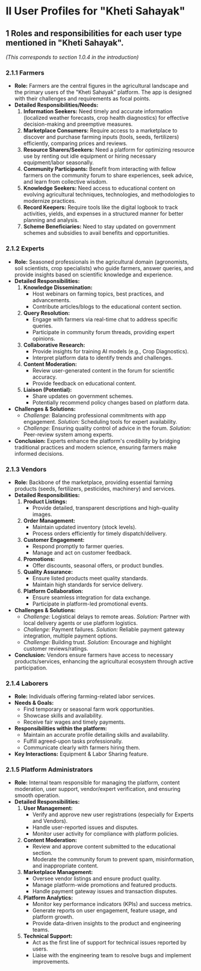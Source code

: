 # II User Profiles for "Kheti Sahayak"

## **1 Roles and responsibilities for each user type mentioned in "Kheti Sahayak".** 
*(This corresponds to section 1.0.4 in the introduction)*

### **2.1.1 Farmers**

*   **Role:** Farmers are the central figures in the agricultural landscape and the primary users of the "Kheti Sahayak" platform. The app is designed with their challenges and requirements as focal points.
*   **Detailed Responsibilities/Needs:**
    1.  **Information Seekers:** Need timely and accurate information (localized weather forecasts, crop health diagnostics) for effective decision-making and preemptive measures.
    2.  **Marketplace Consumers:** Require access to a marketplace to discover and purchase farming inputs (tools, seeds, fertilizers) efficiently, comparing prices and reviews.
    3.  **Resource Sharers/Seekers:** Need a platform for optimizing resource use by renting out idle equipment or hiring necessary equipment/labor seasonally.
    4.  **Community Participants:** Benefit from interacting with fellow farmers on the community forum to share experiences, seek advice, and learn from collective wisdom.
    5.  **Knowledge Seekers:** Need access to educational content on evolving agricultural techniques, technologies, and methodologies to modernize practices.
    6.  **Record Keepers:** Require tools like the digital logbook to track activities, yields, and expenses in a structured manner for better planning and analysis.
    7.  **Scheme Beneficiaries:** Need to stay updated on government schemes and subsidies to avail benefits and opportunities.

### **2.1.2 Experts**

*   **Role:** Seasoned professionals in the agricultural domain (agronomists, soil scientists, crop specialists) who guide farmers, answer queries, and provide insights based on scientific knowledge and experience.
*   **Detailed Responsibilities:**
    1.  **Knowledge Dissemination:**
        *   Host webinars on farming topics, best practices, and advancements.
        *   Contribute articles/blogs to the educational content section.
    2.  **Query Resolution:**
        *   Engage with farmers via real-time chat to address specific queries.
        *   Participate in community forum threads, providing expert opinions.
    3.  **Collaborative Research:**
        *   Provide insights for training AI models (e.g., Crop Diagnostics).
        *   Interpret platform data to identify trends and challenges.
    4.  **Content Moderation:**
        *   Review user-generated content in the forum for scientific accuracy.
        *   Provide feedback on educational content.
    5.  **Liaison (Potential):**
        *   Share updates on government schemes.
        *   Potentially recommend policy changes based on platform data.
*   **Challenges & Solutions:**
    *   *Challenge:* Balancing professional commitments with app engagement. *Solution:* Scheduling tools for expert availability.
    *   *Challenge:* Ensuring quality control of advice in the forum. *Solution:* Peer-review system among experts.
*   **Conclusion:** Experts enhance the platform's credibility by bridging traditional practices and modern science, ensuring farmers make informed decisions.

### **2.1.3 Vendors**

*   **Role:** Backbone of the marketplace, providing essential farming products (seeds, fertilizers, pesticides, machinery) and services.
*   **Detailed Responsibilities:**
    1.  **Product Listings:**
        *   Provide detailed, transparent descriptions and high-quality images.
    2.  **Order Management:**
        *   Maintain updated inventory (stock levels).
        *   Process orders efficiently for timely dispatch/delivery.
    3.  **Customer Engagement:**
        *   Respond promptly to farmer queries.
        *   Manage and act on customer feedback.
    4.  **Promotions:**
        *   Offer discounts, seasonal offers, or product bundles.
    5.  **Quality Assurance:**
        *   Ensure listed products meet quality standards.
        *   Maintain high standards for service delivery.
    6.  **Platform Collaboration:**
        *   Ensure seamless integration for data exchange.
        *   Participate in platform-led promotional events.
*   **Challenges & Solutions:**
    *   *Challenge:* Logistical delays to remote areas. *Solution:* Partner with local delivery agents or use platform logistics.
    *   *Challenge:* Payment failures. *Solution:* Reliable payment gateway integration, multiple payment options.
    *   *Challenge:* Building trust. *Solution:* Encourage and highlight customer reviews/ratings.
*   **Conclusion:** Vendors ensure farmers have access to necessary products/services, enhancing the agricultural ecosystem through active participation.

### **2.1.4 Laborers**

*   **Role:** Individuals offering farming-related labor services.
*   **Needs & Goals:**
    *   Find temporary or seasonal farm work opportunities.
    *   Showcase skills and availability.
    *   Receive fair wages and timely payments.
*   **Responsibilities within the platform:**
    *   Maintain an accurate profile detailing skills and availability.
    *   Fulfill agreed-upon tasks professionally.
    *   Communicate clearly with farmers hiring them.
*   **Key Interactions:** Equipment & Labor Sharing feature.

### **2.1.5 Platform Administrators**

*   **Role:** Internal team responsible for managing the platform, content moderation, user support, vendor/expert verification, and ensuring smooth operation.
*   **Detailed Responsibilities:**
    1.  **User Management:**
        *   Verify and approve new user registrations (especially for Experts and Vendors).
        *   Handle user-reported issues and disputes.
        *   Monitor user activity for compliance with platform policies.
    2.  **Content Moderation:**
        *   Review and approve content submitted to the educational section.
        *   Moderate the community forum to prevent spam, misinformation, and inappropriate content.
    3.  **Marketplace Management:**
        *   Oversee vendor listings and ensure product quality.
        *   Manage platform-wide promotions and featured products.
        *   Handle payment gateway issues and transaction disputes.
    4.  **Platform Analytics:**
        *   Monitor key performance indicators (KPIs) and success metrics.
        *   Generate reports on user engagement, feature usage, and platform growth.
        *   Provide data-driven insights to the product and engineering teams.
    5.  **Technical Support:**
        *   Act as the first line of support for technical issues reported by users.
        *   Liaise with the engineering team to resolve bugs and implement improvements.
